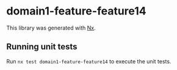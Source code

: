 # domain1-feature-feature14

This library was generated with [Nx](https://nx.dev).

## Running unit tests

Run `nx test domain1-feature-feature14` to execute the unit tests.
